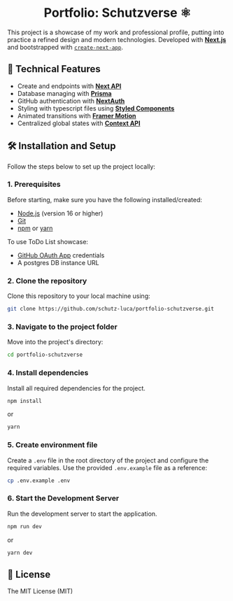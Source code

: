 <h1 align="center">Portfolio: Schutzverse ⚛️</h1>

This project is a showcase of my work and professional profile, putting into practice a refined design and modern technologies. Developed with **[Next.js](https://nextjs.org/)** and bootstrapped with [`create-next-app`](https://github.com/vercel/next.js/tree/canary/packages/create-next-app).

## 🚀 Technical Features
- Create and endpoints with **[Next API](https://nextjs.org/docs/pages/building-your-application/routing/api-routes)**
- Database managing with **[Prisma](https://www.prisma.io/)**
- GitHub authentication with **[NextAuth](https://next-auth.js.org/)**
- Styling with typescript files using **[Styled Components](https://styled-components.com/)**
- Animated transitions with **[Framer Motion](https://motion.dev/)**
- Centralized global states with **[Context API](https://react.dev/reference/react/createContext)**

## 🛠️ Installation and Setup

Follow the steps below to set up the project locally:

### 1. Prerequisites
Before starting, make sure you have the following installed/created:
- [Node.js](https://nodejs.org/) (version 16 or higher)
- [Git](https://git-scm.com/)
- [npm](https://www.npmjs.com/) or [yarn](https://yarnpkg.com/)

To use ToDo List showcase:
- [GitHub OAuth App](https://docs.github.com/en/apps/oauth-apps/building-oauth-apps/authorizing-oauth-apps) credentials
- A postgres DB instance URL

### 2. Clone the repository
Clone this repository to your local machine using:

```bash
git clone https://github.com/schutz-luca/portfolio-schutzverse.git
```

### 3. Navigate to the project folder
Move into the project's directory:

```bash
cd portfolio-schutzverse
```

### 4. Install dependencies
Install all required dependencies for the project.

```bash
npm install
```

or

```bash
yarn
```

### 5. Create environment file
Create a `.env` file in the root directory of the project and configure the required variables. Use the provided `.env.example` file as a reference:

```bash
cp .env.example .env
```

### 6. Start the Development Server
Run the development server to start the application.

```bash
npm run dev
```

or

```bash
yarn dev
```

## 📄 License

The MIT License (MIT)